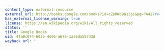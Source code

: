 ```yaml
---
content_type: external-resource
external_url: http://books.google.com/books?id=cZpRNb9a13gC&pg=PA427#v=onepage
has_external_license_warning: true
license: https://en.wikipedia.org/wiki/All_rights_reserved
status: ''
title: Google Books
uid: 4fa9c074-6035-4d06-a67e-1aa6da557d3d
wayback_url: ''
---
```

